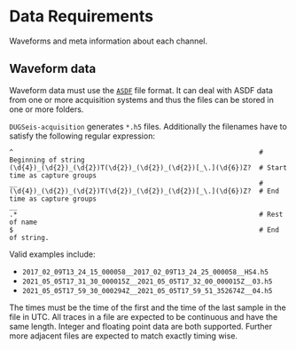 # Data Requirements

Waveforms and meta information about each channel.

## Waveform data

Waveform data must use the [`ASDF`](https://seismic-data.org) file format. It
can deal with ASDF data from one or more acquisition systems and thus the files
can be stored in one or more folders.

`DUGSeis-acquisition` generates `*.h5` files.
Additionally the filenames have to satisfy the following regular expression:

```
^                                                              # Beginning of string
(\d{4})_(\d{2})_(\d{2})T(\d{2})_(\d{2})_(\d{2})[_\.](\d{6})Z?  # Start time as capture groups
__                                                             #
(\d{4})_(\d{2})_(\d{2})T(\d{2})_(\d{2})_(\d{2})[_\.](\d{6})Z?  # End time as capture groups
__
.*                                                             # Rest of name
$                                                              # End of string.
```

Valid examples include:

* `2017_02_09T13_24_15_000058__2017_02_09T13_24_25_000058__HS4.h5`
* `2021_05_05T17_31_30_000015Z__2021_05_05T17_32_00_000015Z__03.h5`
* `2021_05_05T17_59_30_000294Z__2021_05_05T17_59_51_352674Z__04.h5`

The times must be the time of the first and the time of the last sample in the
file in UTC. All traces in a file are expected to be continuous and have the
same length. Integer and floating point data are both supported. Further more
adjacent files are expected to match exactly timing wise.
